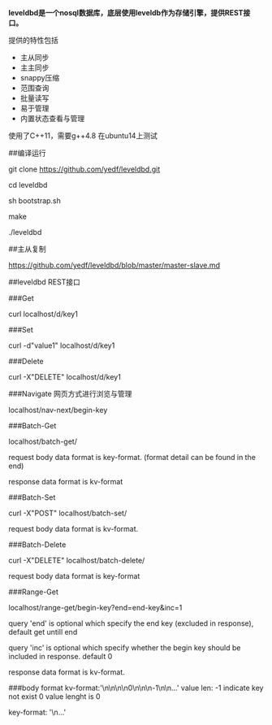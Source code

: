 **leveldbd是一个nosql数据库，底层使用leveldb作为存储引擎，提供REST接口。**

提供的特性包括

- 主从同步
- 主主同步
- snappy压缩
- 范围查询
- 批量读写
- 易于管理
- 内置状态查看与管理

使用了C++11，需要g++4.8 在ubuntu14上测试

##编译运行

git clone https://github.com/yedf/leveldbd.git

cd leveldbd

sh bootstrap.sh

make

./leveldbd

##主从复制

https://github.com/yedf/leveldbd/blob/master/master-slave.md

##leveldbd REST接口

###Get

curl localhost/d/key1


###Set

curl -d"value1" localhost/d/key1


###Delete

curl -X"DELETE" localhost/d/key1


###Navigate 网页方式进行浏览与管理

localhost/nav-next/begin-key


###Batch-Get

localhost/batch-get/

request body data format is key-format. (format detail can be found in the end)

response data format is kv-format


###Batch-Set

curl -X"POST" localhost/batch-set/

request body data format is kv-format.


###Batch-Delete

curl -X"DELETE" localhost/batch-delete/

request body data format is key-format


###Range-Get

localhost/range-get/begin-key?end=end-key&inc=1

query 'end' is optional which specify the end key (excluded in response), default get untill end

query 'inc' is optional which specify whether the begin key should be included in response. default 0

response data format is kv-format.


###body format
kv-format:'<key>\n<value len>\n<value>\n<key2>\n0\n\n<key3>\n-1\n\n<key4>...'
    value len:
        -1 indicate key not exist
        0  value lenght is 0


key-format: '<key1>\n<key2>...'
